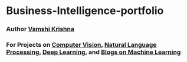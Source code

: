 # Business-Intelligence-portfolio
### Author [Vamshi Krishna](https://www.linkedin.com/in/venkata-gunji/)

### For Projects on [Computer Vision](https://github.com/vamshigunji183/Data-Science-portfolio), [Natural Language Processing](https://github.com/vamshigunji183/Data-Science-portfolio), [Deep Learning](https://github.com/vamshigunji183/Data-Science-portfolio), and [Blogs on Machine Learning](https://github.com/vamshigunji183/Data-Science-portfolio)
